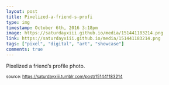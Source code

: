 ```yaml
---
layout: post
title: Pixelized-a-friend-s-profi
type: img
timestamp: October 6th, 2016 3:18pm
image: https://saturdayxiii.github.io/media/151441183214.png
link: https://saturdayxiii.github.io/media/151441183214.png
tags: ["pixel", "digital", "art", "showcase"]
comments: true
---
```


Pixelized a friend’s profile photo.
 
  
<small>source: https://saturdayxiii.tumblr.com/post/151441183214</small>